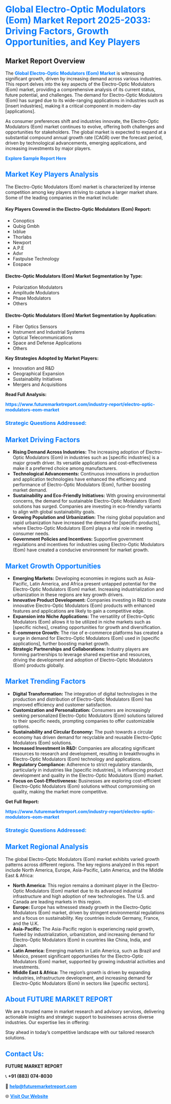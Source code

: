 <h1 style="color: #007BFF;">Global Electro-Optic Modulators (Eom) Market Report 2025-2033: Driving Factors, Growth Opportunities, and Key Players</h1>

<section id="overview">
<h2>Market Report Overview</h2>
<p>The <a href="https://www.futuremarketreport.com/industry-report/electro-optic-modulators-eom-market" style="color: #007BFF; text-decoration: none;"><strong>Global Electro-Optic Modulators (Eom) Market</strong></a> is witnessing significant growth, driven by increasing demand across various industries. This report delves into the key aspects of the Electro-Optic Modulators (Eom) market, providing a comprehensive analysis of its current status, future potential, and challenges. The demand for Electro-Optic Modulators (Eom) has surged due to its wide-ranging applications in industries such as [insert industries], making it a critical component in modern-day [applications].</p>
<p>As consumer preferences shift and industries innovate, the Electro-Optic Modulators (Eom) market continues to evolve, offering both challenges and opportunities for stakeholders. The global market is expected to expand at a substantial compound annual growth rate (CAGR) over the forecast period, driven by technological advancements, emerging applications, and increasing investments by major players.</p>
</section>

<section id="overview">
<p><a href="https://www.futuremarketreport.com/request-sample/reportId=30846" style="color: #007BFF; text-decoration: none;"><strong>Explore Sample Report Here</strong></a></p>
</section>

<section id="key-players">
<h2 style="color: #007BFF;">Market Key Players Analysis</h2>
<p>The Electro-Optic Modulators (Eom) market is characterized by intense competition among key players striving to capture a larger market share. Some of the leading companies in the market include:</p>
<h4>Key Players Covered in the Electro-Optic Modulators (Eom) Report:</h4>
<ul><li>Conoptics</li><li>Qubig Gmbh</li><li>Ixblue</li><li>Thorlabs</li><li>Newport</li><li>A.P.E</li><li>Advr</li><li>Fastpulse Technology</li><li>Eospace</li></ul>
<h4>Electro-Optic Modulators (Eom) Market Segmentation by Type:</h4>
<ul><li>Polarization Modulators</li><li>Amplitude Modulators</li><li>Phase Modulators</li><li>Others</li></ul>

<h4>Electro-Optic Modulators (Eom) Market Segmentation by Application:</h4>
<ul><li>Fiber Optics Sensors</li><li>Instrument and Industrial Systems</li><li>Optical Telecommunications</li><li>Space and Defense Applications</li><li>Others</li></ul>
<p><strong>Key Strategies Adopted by Market Players:</strong></p>
<ul>
<li>Innovation and R&D</li>
<li>Geographical Expansion</li>
<li>Sustainability Initiatives</li>
<li>Mergers and Acquisitions</li>
</ul>
</section>

<section>
<p><strong>Read Full Analysis: </strong></p><a href="https://www.futuremarketreport.com/industry-report/electro-optic-modulators-eom-market" style="color: #007BFF; text-decoration: none;"><strong>https://www.futuremarketreport.com/industry-report/electro-optic-modulators-eom-market</strong></a>
<h3 style="color: #007BFF;">Strategic Questions Addressed:</h3>
</section>

<section id="driving-factors">
<h2 style="color: #007BFF;">Market Driving Factors</h2>
<ul>
<li><strong>Rising Demand Across Industries:</strong> The increasing adoption of Electro-Optic Modulators (Eom) in industries such as [specific industries] is a major growth driver. Its versatile applications and cost-effectiveness make it a preferred choice among manufacturers.</li>
<li><strong>Technological Advancements:</strong> Continuous innovations in production and application technologies have enhanced the efficiency and performance of Electro-Optic Modulators (Eom), further boosting market demand.</li>
<li><strong>Sustainability and Eco-Friendly Initiatives:</strong> With growing environmental concerns, the demand for sustainable Electro-Optic Modulators (Eom) solutions has surged. Companies are investing in eco-friendly variants to align with global sustainability goals.</li>
<li><strong>Growing Population and Urbanization:</strong> The rising global population and rapid urbanization have increased the demand for [specific products], where Electro-Optic Modulators (Eom) plays a vital role in meeting consumer needs.</li>
<li><strong>Government Policies and Incentives:</strong> Supportive government regulations and incentives for industries using Electro-Optic Modulators (Eom) have created a conducive environment for market growth.</li>
</ul>
</section>

<section id="growth-opportunities">
<h2 style="color: #007BFF;">Market Growth Opportunities</h2>
<ul>
<li><strong>Emerging Markets:</strong> Developing economies in regions such as Asia-Pacific, Latin America, and Africa present untapped potential for the Electro-Optic Modulators (Eom) market. Increasing industrialization and urbanization in these regions are key growth drivers.</li>
<li><strong>Innovative Product Development:</strong> Companies investing in R&D to create innovative Electro-Optic Modulators (Eom) products with enhanced features and applications are likely to gain a competitive edge.</li>
<li><strong>Expansion into Niche Applications:</strong> The versatility of Electro-Optic Modulators (Eom) allows it to be utilized in niche markets such as [specific niches], creating opportunities for growth and diversification.</li>
<li><strong>E-commerce Growth:</strong> The rise of e-commerce platforms has created a surge in demand for Electro-Optic Modulators (Eom) used in [specific applications], further boosting market growth.</li>
<li><strong>Strategic Partnerships and Collaborations:</strong> Industry players are forming partnerships to leverage shared expertise and resources, driving the development and adoption of Electro-Optic Modulators (Eom) products globally.</li>
</ul>
</section>

<section id="trending-factors">
<h2 style="color: #007BFF;">Market Trending Factors</h2>
<ul>
<li><strong>Digital Transformation:</strong> The integration of digital technologies in the production and distribution of Electro-Optic Modulators (Eom) has improved efficiency and customer satisfaction.</li>
<li><strong>Customization and Personalization:</strong> Consumers are increasingly seeking personalized Electro-Optic Modulators (Eom) solutions tailored to their specific needs, prompting companies to offer customizable options.</li>
<li><strong>Sustainability and Circular Economy:</strong> The push towards a circular economy has driven demand for recyclable and reusable Electro-Optic Modulators (Eom) solutions.</li>
<li><strong>Increased Investment in R&D:</strong> Companies are allocating significant resources to research and development, resulting in breakthroughs in Electro-Optic Modulators (Eom) technology and applications.</li>
<li><strong>Regulatory Compliance:</strong> Adherence to strict regulatory standards, particularly in industries like [specific industries], is influencing product development and quality in the Electro-Optic Modulators (Eom) market.</li>
<li><strong>Focus on Cost-Effectiveness:</strong> Businesses are exploring cost-efficient Electro-Optic Modulators (Eom) solutions without compromising on quality, making the market more competitive.</li>
</ul>
</section>

<section>
<p><strong>Get Full Report: </strong></p><a href="https://www.futuremarketreport.com/industry-report/electro-optic-modulators-eom-market" style="color: #007BFF; text-decoration: none;"><strong>https://www.futuremarketreport.com/industry-report/electro-optic-modulators-eom-market</strong></a>
<h3 style="color: #007BFF;">Strategic Questions Addressed:</h3>
</section>


<section id="regional-analysis">
<h2 style="color: #007BFF;">Market Regional Analysis</h2>
<p>The global Electro-Optic Modulators (Eom) market exhibits varied growth patterns across different regions. The key regions analyzed in this report include North America, Europe, Asia-Pacific, Latin America, and the Middle East & Africa:</p>
<ul>
<li><strong>North America:</strong> This region remains a dominant player in the Electro-Optic Modulators (Eom) market due to its advanced industrial infrastructure and high adoption of new technologies. The U.S. and Canada are leading markets in this region.</li>
<li><strong>Europe:</strong> Europe has witnessed steady growth in the Electro-Optic Modulators (Eom) market, driven by stringent environmental regulations and a focus on sustainability. Key countries include Germany, France, and the U.K.</li>
<li><strong>Asia-Pacific:</strong> The Asia-Pacific region is experiencing rapid growth, fueled by industrialization, urbanization, and increasing demand for Electro-Optic Modulators (Eom) in countries like China, India, and Japan.</li>
<li><strong>Latin America:</strong> Emerging markets in Latin America, such as Brazil and Mexico, present significant opportunities for the Electro-Optic Modulators (Eom) market, supported by growing industrial activities and investments.</li>
<li><strong>Middle East & Africa:</strong> The region’s growth is driven by expanding industries, infrastructure development, and increasing demand for Electro-Optic Modulators (Eom) in sectors like [specific sectors].</li>
</ul>
</section>

<footer>
<h2 style="color: #007BFF;">About FUTURE MARKET REPORT</h2>
<p>We are a trusted name in market research and advisory services, delivering actionable insights and strategic support to businesses across diverse industries. Our expertise lies in offering:</p>

<p>Stay ahead in today’s competitive landscape with our tailored research solutions.</p>

<h2 style="color: #007BFF;">Contact Us:</h2>
<p><strong>FUTURE MARKET REPORT</strong></p>
<p>📞 <strong>+91 (883) 074-8030</strong></p>
<p>📧 <strong><a href="mailto:help@futuremarketreport.com" style="color: #007BFF;">help@futuremarketreport.com</a></strong></p>
<p>🌐 <strong><a href="https://www.futuremarketreport.com/" style="color: #007BFF;">Visit Our Website</a></strong></p>
</footer>